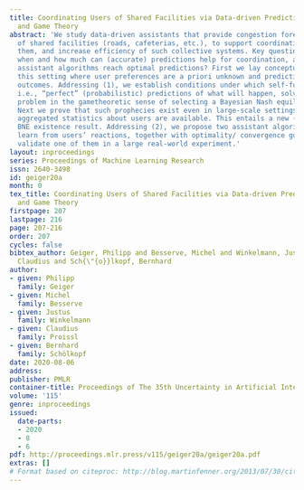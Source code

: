 ```yaml
---
title: Coordinating Users of Shared Facilities via Data-driven Predictive Assistants
  and Game Theory
abstract: 'We study data-driven assistants that provide congestion forecasts to users
  of shared facilities (roads, cafeterias, etc.), to support coordination between
  them, and increase efficiency of such collective systems. Key questions are: (1)
  when and how much can (accurate) predictions help for coordination, and (2) which
  assistant algorithms reach optimal predictions? First we lay conceptual ground for
  this setting where user preferences are a priori unknown and predictions influence
  outcomes. Addressing (1), we establish conditions under which self-fulfilling prophecies,
  i.e., “perfect” (probabilistic) predictions of what will happen, solve the coordination
  problem in the gametheoretic sense of selecting a Bayesian Nash equilibrium (BNE).
  Next we prove that such prophecies exist even in large-scale settings where only
  aggregated statistics about users are available. This entails a new (nonatomic)
  BNE existence result. Addressing (2), we propose two assistant algorithms that sequentially
  learn from users’ reactions, together with optimality/ convergence guarantees. We
  validate one of them in a large real-world experiment.'
layout: inproceedings
series: Proceedings of Machine Learning Research
issn: 2640-3498
id: geiger20a
month: 0
tex_title: Coordinating Users of Shared Facilities via Data-driven Predictive Assistants
  and Game Theory
firstpage: 207
lastpage: 216
page: 207-216
order: 207
cycles: false
bibtex_author: Geiger, Philipp and Besserve, Michel and Winkelmann, Justus and Proissl,
  Claudius and Sch{\"{o}}lkopf, Bernhard
author:
- given: Philipp
  family: Geiger
- given: Michel
  family: Besserve
- given: Justus
  family: Winkelmann
- given: Claudius
  family: Proissl
- given: Bernhard
  family: Schölkopf
date: 2020-08-06
address: 
publisher: PMLR
container-title: Proceedings of The 35th Uncertainty in Artificial Intelligence Conference
volume: '115'
genre: inproceedings
issued:
  date-parts:
  - 2020
  - 8
  - 6
pdf: http://proceedings.mlr.press/v115/geiger20a/geiger20a.pdf
extras: []
# Format based on citeproc: http://blog.martinfenner.org/2013/07/30/citeproc-yaml-for-bibliographies/
---
```

